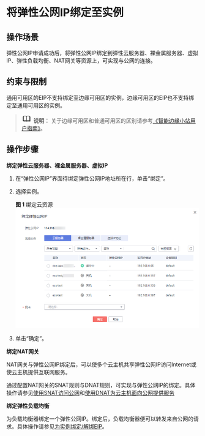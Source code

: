 # 将弹性公网IP绑定至实例<a name="eip_0009"></a>

## 操作场景<a name="section17645131403"></a>

弹性公网IP申请成功后，将弹性公网IP绑定到弹性云服务器、裸金属服务器、虚拟IP、弹性负载均衡、NAT网关等资源上，可实现与公网的连接。

## 约束与限制<a name="section174232299210"></a>

通用可用区的EIP不支持绑定至边缘可用区的实例，边缘可用区的EIP也不支持绑定至通用可用区的实例。

>![](public_sys-resources/icon-note.gif) **说明：** 
>关于边缘可用区和普通可用区的区别请参考[《智能边缘小站用户指南》](https://support.huaweicloud.com/productdesc-ies/ies_01_1000.html)。

## 操作步骤<a name="section2442171634016"></a>

**绑定弹性云服务器、裸金属服务器、虚拟IP**

1.  在“弹性公网IP”界面待绑定弹性公网IP地址所在行，单击“绑定”。
2.  选择实例。

    **图 1**  绑定云资源<a name="fig9806184313463"></a>  
    ![](figures/绑定云资源.png "绑定云资源")

3.  单击“确定”。

**绑定NAT网关**

NAT网关与弹性公网IP绑定后，可以使多个云主机共享弹性公网IP访问Internet或使云主机提供互联网服务。

通过配置NAT网关的SNAT规则与DNAT规则，可实现与弹性公网IP的绑定。具体操作请参见[使用SNAT访问公网](https://support.huaweicloud.com/qs-natgateway/zh-cn_topic_0087895790.html)和[使用DNAT为云主机面向公网提供服务](https://support.huaweicloud.com/qs-natgateway/nat_qs_0007.html)

**绑定弹性负载均衡**

为负载均衡器绑定一个弹性公网IP。绑定后，负载均衡器便可以转发来自公网的请求。具体操作请参见[为实例绑定/解绑EIP](https://support.huaweicloud.com/usermanual-elb/elb_ug_fz_0009.html)。

